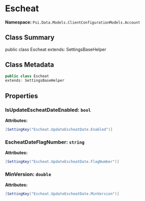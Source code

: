 # Escheat

**Namespace:** `Psi.Data.Models.ClientConfigurationModels.Account`

## Class Summary

public class Escheat
extends: SettingsBaseHelper

## Class Metadata

```typescript
public class Escheat
extends: SettingsBaseHelper
```

## Properties

### IsUpdateEscheatDateEnabled: `bool`



**Attributes:**
```csharp
[SettingKey("Escheat.UpdateEscheatDate.Enabled")]
```

### EscheatDateFlagNumber: `string`



**Attributes:**
```csharp
[SettingKey("Escheat.UpdateEscheatDate.FlagNumber")]
```

### MinVersion: `double`



**Attributes:**
```csharp
[SettingKey("Escheat.UpdateEscheatDate.MinVersion")]
```
